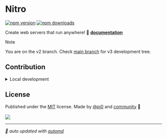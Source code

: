 # Nitro

<!-- automd:badges -->

[![npm version](https://flat.badgen.net/npm/v/nitropack)](https://npmjs.com/package/nitropack)
[![npm downloads](https://flat.badgen.net/npm/dm/nitropack)](https://npmjs.com/package/nitropack)

<!-- /automd -->

Create web servers that run anywhere! 📖 [**documentation**](https://nitro.unjs.io)

> [!NOTE]
> You are on the v2 branch. Check [main branch](https://github.com/unjs/nitro/tree/main) for v3 development tree.

## Contribution

<details>
  <summary>Local development</summary>

- Clone this repository
- Install the latest LTS version of [Node.js](https://nodejs.org/en/)
- Enable [Corepack](https://github.com/nodejs/corepack) using `corepack enable`
- Install dependencies using `pnpm install`
- Run tests using `pnpm dev` or `pnpm test`

</details>

<!-- /automd -->

## License

<!-- automd:contributors license=MIT author="pi0" -->

Published under the [MIT](https://github.com/unjs/nitro/blob/main/LICENSE) license.
Made by [@pi0](https://github.com/pi0) and [community](https://github.com/unjs/nitro/graphs/contributors) 💛
<br><br>
<a href="https://github.com/unjs/nitro/graphs/contributors">
<img src="https://markupgo.com/github/unjs/nitro/contributors?count=0&center=true" />
</a>

<!-- /automd -->

<!-- automd:with-automd -->

---

_🤖 auto updated with [automd](https://automd.unjs.io)_

<!-- /automd -->
